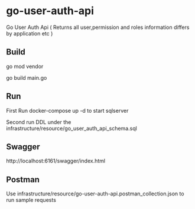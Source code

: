 go-user-auth-api
===============

Go User Auth Api ( Returns all user,permission and roles information differs by application etc )

## Build

go mod vendor

go build main.go

## Run 

First Run docker-compose up -d to start sqlserver

Second run DDL under the infrastructure/resource/go_user_auth_api_schema.sql


## Swagger
http://localhost:6161/swagger/index.html

## Postman
Use infrastructure/resource/go-user-auth-api.postman_collection.json to run sample requests